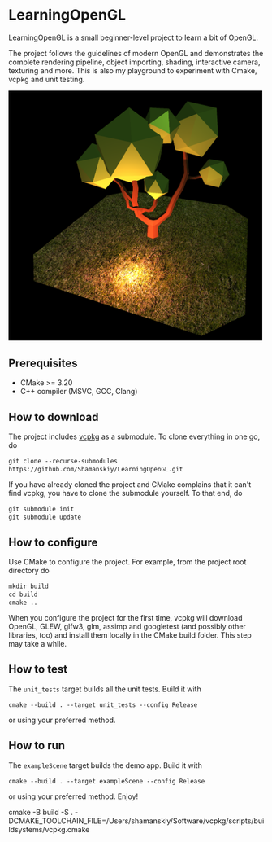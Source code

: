 # LearningOpenGL
LearningOpenGL is a small beginner-level project to learn a bit of OpenGL.

The project follows the guidelines of modern OpenGL and demonstrates the complete rendering pipeline, object importing, shading, interactive camera, texturing and more. This is also my playground to experiment with Cmake, vcpkg and unit testing.

<img src="https://raw.githubusercontent.com/Shamanskiy/LearningOpenGL/media/images/hero_image.png" width="500">

## Prerequisites
* CMake >= 3.20
* C++ compiler (MSVC, GCC, Clang)

## How to download
The project includes [vcpkg](https://github.com/microsoft/vcpkg) as a submodule. To clone everything in one go, do
```
git clone --recurse-submodules https://github.com/Shamanskiy/LearningOpenGL.git
```
If you have already cloned the project and CMake complains that it can't find vcpkg, you have to clone the submodule yourself. To that end, do
```
git submodule init
git submodule update
```

## How to configure
Use CMake to configure the project. For example, from the project root directory do
```
mkdir build
cd build
cmake ..
```
When you configure the project for the first time, vcpkg will download OpenGL, GLEW, glfw3, glm, assimp and googletest (and possibly other libraries, too) and install them locally in the CMake build folder. This step may take a while. 

 ## How to test
 The `unit_tests` target builds all the unit tests. Build it with
 ```
 cmake --build . --target unit_tests --config Release
 ```
 or using your preferred method.

 ## How to run
 The `exampleScene` target builds the demo app. Build it with
 ```
 cmake --build . --target exampleScene --config Release
 ```
 or using your preferred method. Enjoy!

 cmake -B build -S . -DCMAKE_TOOLCHAIN_FILE=/Users/shamanskiy/Software/vcpkg/scripts/buildsystems/vcpkg.cmake


